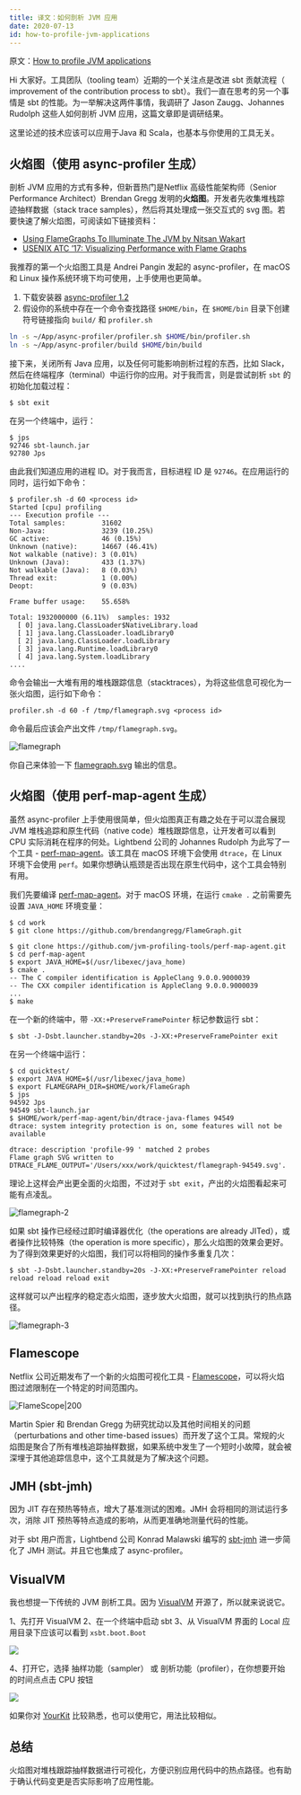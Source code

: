 ```yaml
---
title: 译文：如何剖析 JVM 应用
date: 2020-07-13
id: how-to-profile-jvm-applications
---
```


原文：[How to profile JVM applications](https://www.lightbend.com/blog/profiling-jvm-applications)

Hi 大家好。工具团队（tooling team）近期的一个关注点是改进 sbt 贡献流程（ improvement of the contribution process to sbt）。我们一直在思考的另一个事情是 sbt 的性能。为一举解决这两件事情，我调研了 Jason Zaugg、Johannes Rudolph 这些人如何剖析 JVM 应用，这篇文章即是调研结果。

这里论述的技术应该可以应用于Java 和 Scala，也基本与你使用的工具无关。

## 火焰图（使用 async-profiler 生成）

剖析 JVM 应用的方式有多种，但新晋热门是Netflix 高级性能架构师（Senior Performance Architect）Brendan Gregg 发明的**火焰图**。开发者先收集堆栈踪迹抽样数据（stack trace samples），然后将其处理成一张交互式的 svg 图。若要快速了解火焰图，可阅读如下链接资料：

- [Using FlameGraphs To Illuminate The JVM by Nitsan Wakart](https://www.youtube.com/watch?v=ugRrFdda_JQ)
- [USENIX ATC ’17: Visualizing Performance with Flame Graphs](https://www.youtube.com/watch?v=D53T1Ejig1Q)

我推荐的第一个火焰图工具是  Andrei Pangin 发起的 async-profiler，在 macOS 和 Linux 操作系统环境下均可使用，上手使用也更简单。

1. 下载安装器 [async-profiler 1.2](https://github.com/jvm-profiling-tools/async-profiler/releases/tag/v1.2)
2. 假设你的系统中存在一个命令查找路径 `$HOME/bin`，在 `$HOME/bin` 目录下创建符号链接指向 `build/` 和 `profiler.sh`

```bash
ln -s ~/App/async-profiler/profiler.sh $HOME/bin/profiler.sh
ln -s ~/App/async-profiler/build $HOME/bin/build
```

接下来，关闭所有 Java 应用，以及任何可能影响剖析过程的东西，比如 Slack，然后在终端程序（terminal）中运行你的应用。对于我而言，则是尝试剖析 `sbt` 的初始化加载过程：

```text
$ sbt exit
```

在另一个终端中，运行：

```text
$ jps
92746 sbt-launch.jar
92780 Jps
```

由此我们知道应用的进程 ID。对于我而言，目标进程 ID 是 `92746`。在应用运行的同时，运行如下命令：

```text
$ profiler.sh -d 60 <process id>
Started [cpu] profiling
--- Execution profile ---
Total samples:         31602
Non-Java:              3239 (10.25%)
GC active:             46 (0.15%)
Unknown (native):      14667 (46.41%)
Not walkable (native): 3 (0.01%)
Unknown (Java):        433 (1.37%)
Not walkable (Java):   8 (0.03%)
Thread exit:           1 (0.00%)
Deopt:                 9 (0.03%)

Frame buffer usage:    55.658%

Total: 1932000000 (6.11%)  samples: 1932
  [ 0] java.lang.ClassLoader$NativeLibrary.load
  [ 1] java.lang.ClassLoader.loadLibrary0
  [ 2] java.lang.ClassLoader.loadLibrary
  [ 3] java.lang.Runtime.loadLibrary0
  [ 4] java.lang.System.loadLibrary
....
```

命令会输出一大堆有用的堆栈跟踪信息（stacktraces），为将这些信息可视化为一张火焰图，运行如下命令：

```text
profiler.sh -d 60 -f /tmp/flamegraph.svg <process id>
```

命令最后应该会产出文件 `/tmp/flamegraph.svg`。

![flamegraph](https://i.loli.net/2020/07/13/dZVkB9xq2Gy6NfA.png)

你自己来体验一下 [flamegraph.svg](https://downloads.lightbend.com/website/blog/2019/flamegraph.svg?_ga=2.187105832.1642569835.1594378538-197429397.1594378538) 输出的信息。

## 火焰图（使用 perf-map-agent 生成）

虽然 async-profiler 上手使用很简单，但火焰图真正有趣之处在于可以混合展现 JVM 堆栈追踪和原生代码（native code）堆栈跟踪信息，让开发者可以看到 CPU 实际消耗在程序的何处。Lightbend 公司的 Johannes Rudolph 为此写了一个工具 - [perf-map-agent](https://github.com/jvm-profiling-tools/perf-map-agent)。该工具在 macOS 环境下会使用 `dtrace`，在 Linux 环境下会使用 `perf`。如果你想确认瓶颈是否出现在原生代码中，这个工具会特别有用。

我们先要编译 [perf-map-agent](https://github.com/jvm-profiling-tools/perf-map-agent)。对于 macOS 环境，在运行 `cmake .` 之前需要先设置 `JAVA_HOME` 环境变量：

```text
$ cd work
$ git clone https://github.com/brendangregg/FlameGraph.git

$ git clone https://github.com/jvm-profiling-tools/perf-map-agent.git
$ cd perf-map-agent
$ export JAVA_HOME=$(/usr/libexec/java_home)
$ cmake .
-- The C compiler identification is AppleClang 9.0.0.9000039
-- The CXX compiler identification is AppleClang 9.0.0.9000039
...
$ make
```

在一个新的终端中，带 `-XX:+PreserveFramePointer` 标记参数运行 sbt：

```text
$ sbt -J-Dsbt.launcher.standby=20s -J-XX:+PreserveFramePointer exit
```

在另一个终端中运行：

```text
$ cd quicktest/
$ export JAVA_HOME=$(/usr/libexec/java_home)
$ export FLAMEGRAPH_DIR=$HOME/work/FlameGraph
$ jps
94592 Jps
94549 sbt-launch.jar
$ $HOME/work/perf-map-agent/bin/dtrace-java-flames 94549
dtrace: system integrity protection is on, some features will not be available

dtrace: description 'profile-99 ' matched 2 probes
Flame graph SVG written to DTRACE_FLAME_OUTPUT='/Users/xxx/work/quicktest/flamegraph-94549.svg'.
```

理论上这样会产出更全面的火焰图，不过对于 `sbt exit`，产出的火焰图看起来可能有点凌乱。

![flamegraph-2](https://i.loli.net/2020/07/13/s9BbWAnluTPwE3J.png)

如果 sbt 操作已经经过即时编译器优化（the operations are already JITed），或者操作比较特殊（the operation is more specific），那么火焰图的效果会更好。为了得到效果更好的火焰图，我们可以将相同的操作多重复几次：

```text
$ sbt -J-Dsbt.launcher.standby=20s -J-XX:+PreserveFramePointer reload reload reload reload exit
```

这样就可以产出程序的稳定态火焰图，逐步放大火焰图，就可以找到执行的热点路径。

![flamegraph-3](https://i.loli.net/2020/07/13/93YyjxR5ATS1Dnq.png)

## Flamescope

Netflix 公司近期发布了一个新的火焰图可视化工具 - [Flamescope](https://medium.com/netflix-techblog/netflix-flamescope-a57ca19d47bb)，可以将火焰图过滤限制在一个特定的时间范围内。

![FlameScope|200](https://i.loli.net/2020/07/13/djm2hkvC98irQu7.png)

Martin Spier 和 Brendan Gregg 为研究扰动以及其他时间相关的问题（perturbations and other time-based issues）而开发了这个工具。常规的火焰图是聚合了所有堆栈追踪抽样数据，如果系统中发生了一个短时小故障，就会被深埋于其他追踪信息中，这个工具就是为了解决这个问题。

## JMH (sbt-jmh)

因为 JIT 存在预热等特点，增大了基准测试的困难。JMH 会将相同的测试运行多次，消除 JIT 预热等特点造成的影响，从而更准确地测量代码的性能。

对于 sbt 用户而言，Lightbend 公司 Konrad Malawski 编写的 [sbt-jmh](https://github.com/ktoso/sbt-jmh) 进一步简化了 JMH 测试。并且它也集成了 async-profiler。

## VisualVM

我也想提一下传统的 JVM 剖析工具。因为 [VisualVM](https://visualvm.github.io/) 开源了，所以就来说说它。

1、先打开 VisualVM
2、在一个终端中启动 sbt
3、从 VisualVM 界面的 Local 应用目录下应该可以看到 `xsbt.boot.Boot`

![](https://i.loli.net/2020/07/13/EB7vsuo1HjaTtQw.jpg)

4、打开它，选择 抽样功能（sampler） 或 剖析功能（profiler），在你想要开始的时间点点击 CPU 按钮

![](https://i.loli.net/2020/07/13/aoiIDfMKw9pjY4Z.jpg)

如果你对 [YourKit](https://www.yourkit.com/) 比较熟悉，也可以使用它，用法比较相似。

## 总结

火焰图对堆栈跟踪抽样数据进行可视化，方便识别应用代码中的热点路径。也有助于确认代码变更是否实际影响了应用性能。
